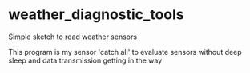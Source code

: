 # weather_diagnostic_tools
Simple sketch to read weather sensors

This program is my sensor 'catch all' to evaluate sensors without deep sleep and data transmission getting in the way
